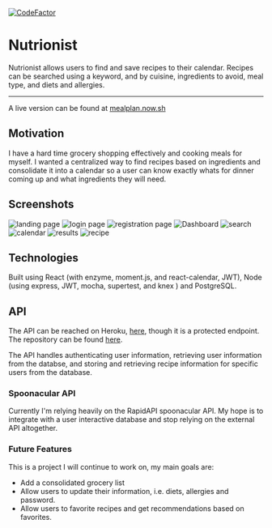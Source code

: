 [![CodeFactor](https://www.codefactor.io/repository/github/brendenrdowd/mealplanner-client/badge)](https://www.codefactor.io/repository/github/brendenrdowd/mealplanner-client)

# Nutrionist 
Nutrionist allows users to find and save recipes to their calendar. Recipes can be searched using a keyword, and by cuisine, ingredients to avoid, meal type, and diets and allergies. 

_________

A live version can be found at [mealplan.now.sh](https://mealplan.now.sh/) 

## Motivation
I have a hard time grocery shopping effectively and cooking meals for myself. I wanted a centralized way to find recipes based on ingredients and consolidate it into a calendar so a user can know exactly whats for dinner coming up and what ingredients they will need. 

## Screenshots
![landing page](/readme/landing.png)
![login page](/readme/login.png)
![registration page](/readme/register.png)
![Dashboard](/readme/dashboard.png)
![search](/readme/search.png)
![calendar](//calendar.png)
![results](/readme/results.png)
![recipe](/readme/recipe.png)

## Technologies
Built using React (with enzyme, moment.js, and react-calendar, JWT), Node (using express, JWT, mocha, supertest, and knex ) and PostgreSQL. 

## API
The API can be reached on Heroku, [here](https://dry-brushlands-83819.herokuapp.com/api), though it is a protected endpoint. The repository can be found [here](https://github.com/brendenrdowd/mealPlanner-api).

The API handles authenticating user information, retrieving user information from the databse, and storing and retrieving recipe information for specific users from the database. 

### Spoonacular API
Currently I'm relying heavily on the RapidAPI spoonacular API. My hope is to integrate with a user interactive database and stop relying on the external API altogether. 

### Future Features
This is a project I will continue to work on,  my main goals are:
  - Add a consolidated grocery list
  - Allow users to update their information, i.e. diets, allergies and password. 
  - Allow users to favorite recipes and get recommendations based on favorites. 



